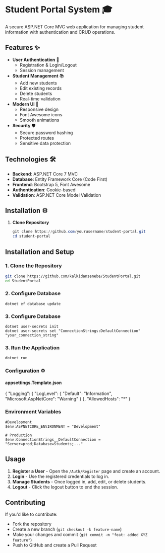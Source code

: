# Student Portal System 🎓

A secure ASP.NET Core MVC web application for managing student information with authentication and CRUD operations.

## Features ✨
- **User Authentication** 🔐
  - Registration & Login/Logout
  - Session management
- **Student Management** 📚
  - Add new students
  - Edit existing records
  - Delete students
  - Real-time validation
- **Modern UI** 💅
  - Responsive design
  - Font Awesome icons
  - Smooth animations
- **Security** 🛡️
  - Secure password hashing
  - Protected routes
  - Sensitive data protection

## Technologies 🛠️
- **Backend**: ASP.NET Core 7 MVC
- **Database**: Entity Framework Core (Code First)
- **Frontend**: Bootstrap 5, Font Awesome
- **Authentication**: Cookie-based
- **Validation**: ASP.NET Core Model Validation

## Installation ⚙️
1. **Clone Repository**
   ```powershell
   git clone https://github.com/yourusername/student-portal.git
   cd student-portal

## Installation and Setup
### 1. Clone the Repository
```sh
git clone https://github.com/kalkidanzenebe/StudentPortal.git
cd StudentPortal
```

### 2. Configure Database
  ```
dotnet ef database update
  ```
### 3. Configure Database
  ```
dotnet user-secrets init
dotnet user-secrets set "ConnectionStrings:DefaultConnection" "your_connection_string"
  ```
### 3. Run the Application
```sh
dotnet run
```
### Configuration ⚙️
#### appsettings.Template.json
{
  "Logging": {
    "LogLevel": {
      "Default": "Information",
      "Microsoft.AspNetCore": "Warning"
    }
  },
  "AllowedHosts": "*"
}
### Environment Variables
```
#Development
$env:ASPNETCORE_ENVIRONMENT = "Development"

# Production
$env:ConnectionStrings__DefaultConnection = "Server=prod;Database=Students;..."
 ```
## Usage
1. **Register a User** - Open the `/Auth/Register` page and create an account.
2. **Login** - Use the registered credentials to log in.
3. **Manage Students** - Once logged in, add, edit, or delete students.
4. **Logout** - Click the logout button to end the session.

## Contributing
If you'd like to contribute:
- Fork the repository
- Create a new branch (`git checkout -b feature-name`)
- Make your changes and commit (`git commit -m "feat: added XYZ feature"`)
- Push to GitHub and create a Pull Request


